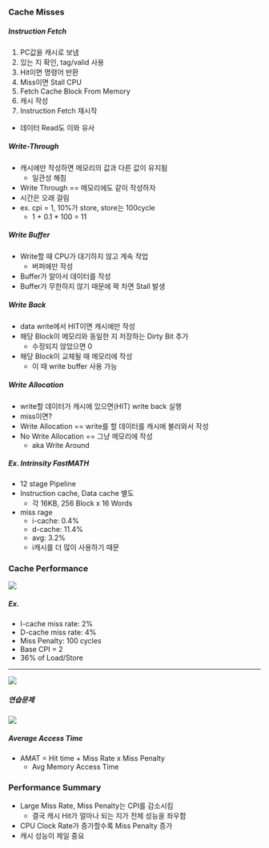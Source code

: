 ### Cache Misses

##### Instruction Fetch

1. PC값을 캐시로 보냄
2. 있는 지 확인, tag/valid 사용
3. Hit이면 명령어 반환
4. Miss이면 Stall CPU
5. Fetch Cache Block From Memory
6. 캐시 작성
7. Instruction Fetch 재시작

- 데이터 Read도 이와 유사

##### Write-Through

- 캐시에만 작성하면 메모리의 값과 다른 값이 유지됨
  - 일관성 해침
- Write Through == 메모리에도 같이 작성하자
- 시간은 오래 걸림
- ex. cpi = 1, 10%가 store, store는 100cycle
  - 1 + 0.1 \* 100 = 11

##### Write Buffer

- Write할 때 CPU가 대기하지 않고 계속 작업
  - 버퍼에만 작성
- Buffer가 알아서 데이터를 작성
- Buffer가 무한하지 않기 때문에 꽉 차면 Stall 발생

##### Write Back

- data write에서 HIT이면 캐시에만 작성
- 해당 Block이 메모리와 동일한 지 저장하는 Dirty Bit 추가
  - 수정되지 않았으면 0
- 해당 Block이 교체될 때 메모리에 작성
  - 이 때 write buffer 사용 가능

##### Write Allocation

- write할 데이터가 캐시에 있으면(HIT) write back 실행
- miss이면?
- Write Allocation == write를 할 데이터를 캐시에 불러와서 작성
- No Write Allocation == 그냥 메모리에 작성
  - aka Write Around

##### Ex. Intrinsity FastMATH

- 12 stage Pipeline
- Instruction cache, Data cache 별도
  - 각 16KB, 256 Block x 16 Words
- miss rage
  - i-cache: 0.4%
  - d-cache: 11.4%
  - avg: 3.2%
  - i캐시를 더 많이 사용하기 때문

### Cache Performance

<img src="https://github.com/L-Hyun/L-Hyun.github.io/blob/main/assets/CS/21-1.png?raw=true" />

##### Ex.

- I-cache miss rate: 2%
- D-cache miss rate: 4%
- Miss Penalty: 100 cycles
- Base CPI = 2
- 36% of Load/Store

---

<img src="https://github.com/L-Hyun/L-Hyun.github.io/blob/main/assets/CS/21-2.png?raw=true" />

##### 연습문제

<img src="https://github.com/L-Hyun/L-Hyun.github.io/blob/main/assets/CS/21-3.png?raw=true" />

##### Average Access Time

- AMAT = Hit time + Miss Rate x Miss Penalty
  - Avg Memory Access Time

### Performance Summary

- Large Miss Rate, Miss Penalty는 CPI를 감소시킴
  - 결국 캐시 Hit가 얼마나 되는 지가 전체 성능을 좌우함
- CPU Clock Rate가 증가할수록 Miss Penalty 증가
- 캐시 성능이 제일 중요
